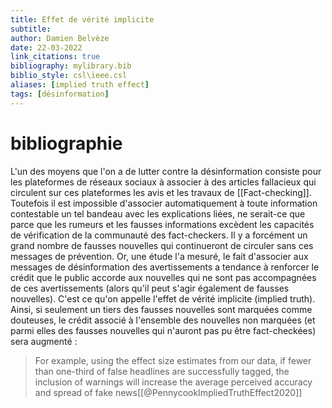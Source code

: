 ```yaml
---
title: Effet de vérité implicite
subtitle:
author: Damien Belvèze
date: 22-03-2022
link_citations: true
bibliography: mylibrary.bib
biblio_style: csl\ieee.csl
aliases: [implied truth effect]
tags: [désinformation]
---
```



# bibliographie



L'un des moyens que l'on a de lutter contre la désinformation consiste pour les plateformes de réseaux sociaux à associer à des articles fallacieux qui circulent sur ces plateformes les avis et les travaux de [[Fact-checking]]. 
Toutefois il est impossible d'associer automatiquement à toute information contestable un tel bandeau avec les explications liées, ne serait-ce que parce que les rumeurs et les fausses informations excèdent les capacités de vérification de la communauté des fact-checkers. 
Il y a forcément un grand nombre de fausses nouvelles qui continueront de circuler sans ces messages de prévention. Or, une étude l'a mesuré, le fait d'associer aux messages de désinformation des avertissements a tendance à renforcer le crédit que le public accorde aux nouvelles qui ne sont pas accompagnées de ces avertissements (alors qu'il peut s'agir également de fausses nouvelles). C'est ce qu'on appelle l'effet de vérité implicite (implied truth). 
Ainsi, si seulement un tiers des fausses nouvelles sont marquées comme douteuses, le crédit associé à l'ensemble des nouvelles non marquées (et parmi elles des fausses nouvelles qui n'auront pas pu être fact-checkées) sera augmenté :

>For example, using the effect size estimates from our data, if fewer than one-third of false headlines are successfully tagged, the inclusion of warnings will increase the average perceived accuracy and spread of fake news[[@PennycookImpliedTruthEffect2020]]